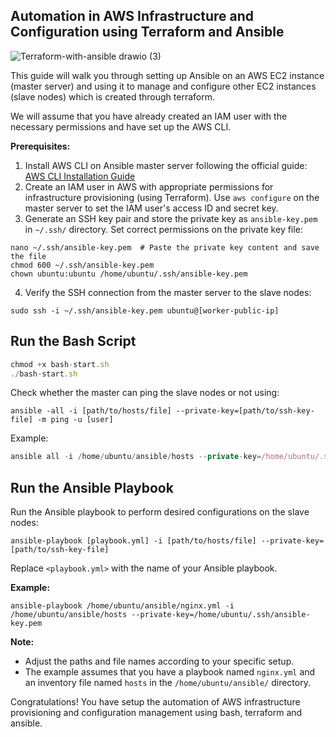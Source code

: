 
## **Automation in AWS Infrastructure and Configuration using Terraform and Ansible**
![Terraform-with-ansible drawio (3)](https://github.com/Ab-Rehman99/Terraform-with-ansible/assets/85974328/ce0857bd-3cb7-4994-ac4a-116e30319669)

This guide will walk you through setting up Ansible on an AWS EC2 instance (master server) and using it to manage and configure other EC2 instances (slave nodes) which is created through terraform. 

We will  assume that you have already created an IAM user with the necessary permissions and have set up the AWS CLI.

**Prerequisites:**

1. Install AWS CLI on Ansible master server following the official guide: [AWS CLI Installation Guide](https://docs.aws.amazon.com/cli/latest/userguide/getting-started-install.html)
2. Create an IAM user in AWS with appropriate permissions for infrastructure provisioning (using Terraform). Use `aws configure` on the master server to set the IAM user's access ID and secret key.
3. Generate an SSH key pair and store the private key as `ansible-key.pem` in `~/.ssh/` directory. Set correct permissions on the private key file:

```
nano ~/.ssh/ansible-key.pem  # Paste the private key content and save the file
chmod 600 ~/.ssh/ansible-key.pem
chown ubuntu:ubuntu /home/ubuntu/.ssh/ansible-key.pem

```

4. Verify the SSH connection from the master server to the slave nodes:

```
sudo ssh -i ~/.ssh/ansible-key.pem ubuntu@[worker-public-ip]

```

## **Run the Bash Script**

```jsx
chmod +x bash-start.sh
./bash-start.sh
```

Check whether the master can ping the slave nodes or not using:

```
ansible -all -i [path/to/hosts/file] --private-key=[path/to/ssh-key-file] -m ping -u [user]
```

Example:

```jsx
ansible all -i /home/ubuntu/ansible/hosts --private-key=/home/ubuntu/.ssh/ansible-key -m ping -u ubuntu
```

## **Run the Ansible Playbook**

Run the Ansible playbook to perform desired configurations on the slave nodes:

```
ansible-playbook [playbook.yml] -i [path/to/hosts/file] --private-key=[path/to/ssh-key-file]

```

Replace `<playbook.yml>` with the name of your Ansible playbook.

**Example:**

```
ansible-playbook /home/ubuntu/ansible/nginx.yml -i /home/ubuntu/ansible/hosts --private-key=/home/ubuntu/.ssh/ansible-key.pem

```

**Note:**

- Adjust the paths and file names according to your specific setup.
- The example assumes that you have a playbook named `nginx.yml` and an inventory file named `hosts` in the `/home/ubuntu/ansible/` directory.

Congratulations! You have setup the automation of AWS infrastructure provisioning and configuration management using bash, terraform and ansible.
